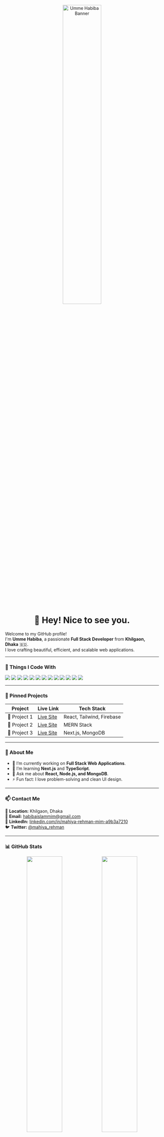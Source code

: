 <!-- Banner -->
<p align="center">
  <img src="https://i.ibb.co.com/BKHs7NRb/64e4bb21571af3c19c26b3a2-github.webp" alt="Umme Habiba Banner" width="50%" />
</p>

<h1 align="center">👋 Hey! Nice to see you.</h1>

Welcome to my GitHub profile!  
I'm **Umme Habiba**, a passionate **Full Stack Developer** from **Khilgaon, Dhaka** 🇧🇩.  
I love crafting beautiful, efficient, and scalable web applications.

---

### 🧰 Things I Code With
<p align="left">
  <img src="https://img.shields.io/badge/HTML5-E34F26?style=for-the-badge&logo=html5&logoColor=white" />
  <img src="https://img.shields.io/badge/CSS3-1572B6?style=for-the-badge&logo=css3&logoColor=white" />
  <img src="https://img.shields.io/badge/JavaScript-F7DF1E?style=for-the-badge&logo=javascript&logoColor=black" />
  <img src="https://img.shields.io/badge/React-61DAFB?style=for-the-badge&logo=react&logoColor=black" />
  <img src="https://img.shields.io/badge/Next.js-000000?style=for-the-badge&logo=nextdotjs&logoColor=white" />
  <img src="https://img.shields.io/badge/Node.js-339933?style=for-the-badge&logo=nodedotjs&logoColor=white" />
  <img src="https://img.shields.io/badge/Express.js-000000?style=for-the-badge&logo=express&logoColor=white" />
  <img src="https://img.shields.io/badge/MongoDB-47A248?style=for-the-badge&logo=mongodb&logoColor=white" />
  <img src="https://img.shields.io/badge/Firebase-FFCA28?style=for-the-badge&logo=firebase&logoColor=black" />
  <img src="https://img.shields.io/badge/TailwindCSS-38B2AC?style=for-the-badge&logo=tailwindcss&logoColor=white" />
  <img src="https://img.shields.io/badge/Git-F05032?style=for-the-badge&logo=git&logoColor=white" />
  <img src="https://img.shields.io/badge/GitHub-181717?style=for-the-badge&logo=github&logoColor=white" />
  <img src="https://img.shields.io/badge/Vercel-000000?style=for-the-badge&logo=vercel&logoColor=white" />
</p>

---

### 📌 Pinned Projects

| Project | Live Link | Tech Stack |
|----------|------------|-------------|
| 🚧 Project 1 | [Live Site](#) | React, Tailwind, Firebase |
| 🚧 Project 2 | [Live Site](#) | MERN Stack |
| 🚧 Project 3 | [Live Site](#) | Next.js, MongoDB |

---

### 🌱 About Me
- 🔭 I’m currently working on **Full Stack Web Applications**.  
- 🌱 I’m learning **Next.js** and **TypeScript**.  
- 💬 Ask me about **React, Node.js, and MongoDB**.  
- ⚡ Fun fact: I love problem-solving and clean UI design.

---

### 📫 Contact Me
📍 **Location:** Khilgaon, Dhaka  
📧 **Email:** [habibaislammim@gmail.com](mailto:habibaislammim@gmail.com)  
🔗 **LinkedIn:** [linkedin.com/in/mahiya-rehman-mim-a9b3a7210](https://www.linkedin.com/in/mahiya-rehman-mim-a9b3a7210/)  
🐦 **Twitter:** [@mahiya_rehman](https://x.com/mahiya_rehman)

---

### 📊 GitHub Stats
<p align="center">
  <img width="48%" src="https://github-readme-stats.vercel.app/api?username=UmmeHabiba&show_icons=true&theme=tokyonight" />
  <img width="48%" src="https://github-readme-streak-stats.herokuapp.com/?user=UmmeHabiba&theme=tokyonight" />
</p>

<p align="center">
  <img width="48%" src="https://github-readme-stats.vercel.app/api/top-langs/?username=UmmeHabiba&layout=compact&theme=tokyonight" />
</p>

---

### 🏆 Achievements
<p align="center">
  <img src="https://github-profile-trophy.vercel.app/?username=UmmeHabiba&theme=algolia&no-frame=true&margin-w=15" />
</p>

---

### 💖 Thanks for Visiting!
<p align="center">
  <img src="https://komarev.com/ghpvc/?username=UmmeHabiba&style=for-the-badge&color=blueviolet" alt="Profile Views" />
</p>
